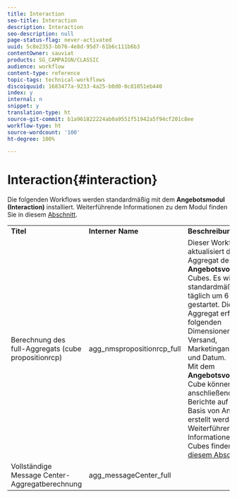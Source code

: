 ```yaml
---
title: Interaction
seo-title: Interaction
description: Interaction
seo-description: null
page-status-flag: never-activated
uuid: 5c8e2353-bb76-4e8d-95d7-61b6c111b6b3
contentOwner: sauviat
products: SG_CAMPAIGN/CLASSIC
audience: workflow
content-type: reference
topic-tags: technical-workflows
discoiquuid: 1683477a-9233-4a25-b0d0-0c81051eb440
index: y
internal: n
snippet: y
translation-type: ht
source-git-commit: b1a961822224ab0a9551f51942a5f94cf201c8ee
workflow-type: ht
source-wordcount: '100'
ht-degree: 100%

---
```



# Interaction{#interaction}

Die folgenden Workflows werden standardmäßig mit dem **Angebotsmodul (Interaction)** installiert. Weiterführende Informationen zu dem Modul finden Sie in diesem [Abschnitt](../../interaction/using/interaction-and-offer-management.md).

<table> 
 <tbody> 
  <tr> 
   <td> <strong>Titel</strong><br /> </td> 
   <td> <strong>Interner Name</strong><br /> </td> 
   <td> <strong>Beschreibung</strong><br /> </td> 
  </tr> 
  <tr> 
   <td> <span class="uicontrol">Berechnung des full-Aggregats (cube propositionrcp)</span> <br /> </td> 
   <td> <span class="uicontrol">agg_nmspropositionrcp_full</span> <br /> </td> 
   <td> Dieser Workflow aktualisiert das <strong>full</strong>-Aggregat des <strong>Angebotsvorschlag</strong>-Cubes. Es wird standardmäßig täglich um 6 Uhr gestartet. Dieses Aggregat erfasst die folgenden Dimensionen: Kanal, Versand, Marketingangebot und Datum.<br /> Mit dem <strong>Angebotsvorschlag</strong>-Cube können anschließend Berichte auf der Basis von Angeboten erstellt werden. Weiterführende Informationen zu Cubes finden Sie in <a href="../../reporting/using/about-cubes.md">diesem Abschnitt</a>.<br /> </td> 
  </tr> 
   <tr> 
   <td> <span class="uicontrol">Vollständige Message Center-Aggregatberechnung</span> <br /> </td> 
   <td> <span class="uicontrol">agg_messageCenter_full</span> <br /> </td> 
   <td> <br /> </td> 
  </tr> 
 </tbody> 
</table>

